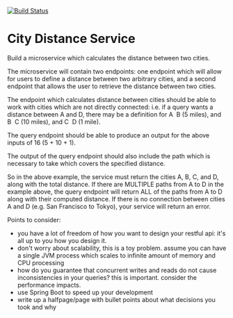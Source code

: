 [![Build Status](https://travis-ci.org/yauhenl/turvo_task.svg?branch=master)](https://travis-ci.org/yauhenl/turvo_task)

# City Distance Service

Build a micro­service which calculates the distance between two cities. 

The micro­service will contain two endpoints:
one endpoint which will allow for users to define a distance between two arbitrary cities, and a second endpoint that allows the user to retrieve the distance between two cities.

The endpoint which calculates distance between cities should be able to work with cities which are not directly connected: i.e. if a query wants a distance between A and D, there may be a definition for A ­ B (5 miles), and B ­ C (10 miles), and C ­ D (1 mile).

The query endpoint should be able to produce an output for the above inputs of 16 (5 + 10 + 1).

The output of the query endpoint should also include the path which is necessary to take which covers the specified distance.

So in the above example, the service must return the cities A, B, C, and D, along with the total distance.
If there are MULTIPLE paths from A to D in the example above, the query endpoint will return ALL of the paths from A to D along with their computed distance.
If there is no connection between cities A and D (e.g. San Francisco to Tokyo), your service will return an error.

Points to consider:
- you have a lot of freedom of how you want to design your restful api: it's all up to you how you design it.
- don't worry about scalability, this is a toy problem. assume you can have a single JVM process which scales to infinite amount of memory and CPU processing
- how do you guarantee that concurrent writes and reads do not cause inconsistencies in your queries? this is important. consider the performance impacts.
- use Spring Boot to speed up your development
- write up a half­page/page with bullet points about what decisions you took and why
